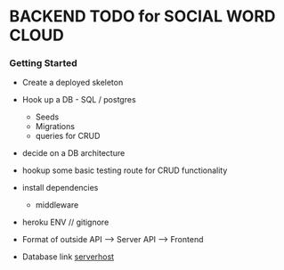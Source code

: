 # BACKEND TODO for SOCIAL WORD CLOUD

### Getting Started

- Create a deployed skeleton
- Hook up a DB  - SQL / postgres
    - Seeds
    - Migrations
    - queries for CRUD
- decide on a DB architecture
- hookup some basic testing route for CRUD functionality
- install dependencies
    - middleware
- heroku ENV // gitignore


- Format of  outside API --> Server API --> Frontend

- Database link [serverhost](https://social-cloud.herokuapp.com/)
